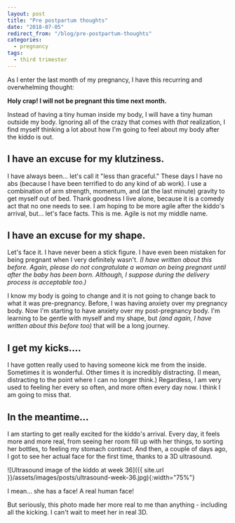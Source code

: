 ```yaml
---
layout: post
title: "Pre postpartum thoughts"
date: "2018-07-05"
redirect_from: "/blog/pre-postpartum-thoughts"
categories:
  - pregnancy
tags:
  - third trimester
---
```


As I enter the last month of my pregnancy, I have this recurring and overwhelming thought:

**Holy crap! I will not be pregnant this time next month.**

Instead of having a tiny human inside my body, I will have a tiny human outside my body. Ignoring all of the crazy that comes with _that_ realization, I find myself thinking a lot about how I'm going to feel about my body after the kiddo is out.

## I have an excuse for my klutziness.

I have always been... let's call it "less than graceful." These days I have no abs (because I have been terrified to do any kind of ab work). I use a combination of arm strength, momentum, and (at the last minute) gravity to get myself out of bed. Thank goodness I live alone, because it is a comedy act that no one needs to see. I am hoping to be more agile after the kiddo's arrival, but... let's face facts. This is me. Agile is not my middle name.

## I have an excuse for my shape.

Let's face it. I have never been a stick figure. I have even been mistaken for being pregnant when I very definitely wasn't. _(I have written about this before. Again, please do not congratulate a woman on being pregnant until after the baby has been born. Although, I suppose during the delivery process is acceptable too.)_

I know my body is going to change and it is not going to change back to what it was pre-pregnancy. Before, I was having anxiety over my pregnancy body. Now I'm starting to have anxiety over my post-pregnancy body. I'm learning to be gentle with myself and my shape, but _(and again, I have written about this before too)_ that will be a long journey.

## I get my kicks....

I have gotten really used to having someone kick me from the inside. Sometimes it is wonderful. Other times it is incredibly distracting. (I mean, distracting to the point where I can no longer think.) Regardless, I am very used to feeling her every so often, and more often every day now. I think I am going to miss that.

## In the meantime...

I am starting to get really excited for the kiddo's arrival. Every day, it feels more and more real, from seeing her room fill up with her things, to sorting her bottles, to feeling my stomach contract. And then, a couple of days ago, I got to see her actual face for the first time, thanks to a 3D ultrasound.

![Ultrasound image of the kiddo at week 36]({{ site.url }}/assets/images/posts/ultrasound-week-36.jpg){:width="75%"}

I mean... she has a face! A real human face!

But seriously, this photo made her more real to me than anything - including all the kicking. I can't wait to meet her in real 3D.
